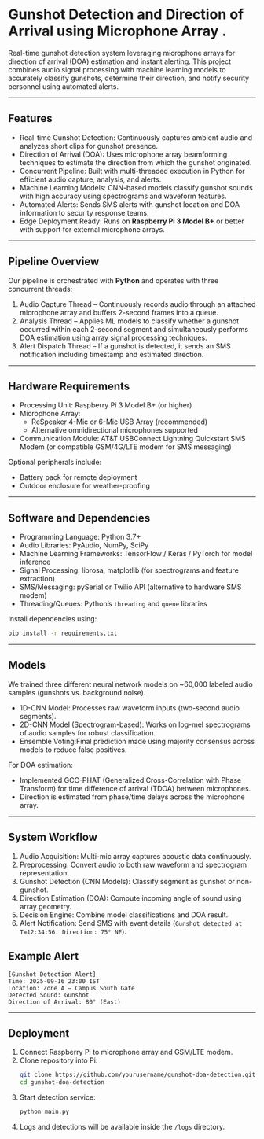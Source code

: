 # Gunshot Detection and Direction of Arrival using Microphone Array  .

Real-time gunshot detection system leveraging microphone arrays for direction of arrival (DOA) estimation and instant alerting. This project combines audio signal processing with machine learning models to accurately classify gunshots, determine their direction, and notify security personnel using automated alerts.

---

## Features  

- Real-time Gunshot Detection: Continuously captures ambient audio and analyzes short clips for gunshot presence.  
- Direction of Arrival (DOA): Uses microphone array beamforming techniques to estimate the direction from which the gunshot originated.  
- Concurrent Pipeline: Built with multi-threaded execution in Python for efficient audio capture, analysis, and alerts.  
- Machine Learning Models: CNN-based models classify gunshot sounds with high accuracy using spectrograms and waveform features.  
- Automated Alerts: Sends SMS alerts with gunshot location and DOA information to security response teams.  
- Edge Deployment Ready: Runs on **Raspberry Pi 3 Model B+** or better with support for external microphone arrays.  

---

## Pipeline Overview  

Our pipeline is orchestrated with **Python** and operates with three concurrent threads:  

1. Audio Capture Thread – Continuously records audio through an attached microphone array and buffers 2-second frames into a queue.  
2. Analysis Thread – Applies ML models to classify whether a gunshot occurred within each 2-second segment and simultaneously performs DOA estimation using array signal processing techniques.  
3. Alert Dispatch Thread – If a gunshot is detected, it sends an SMS notification including timestamp and estimated direction.  

---

## Hardware Requirements  

- Processing Unit: Raspberry Pi 3 Model B+ (or higher)  
- Microphone Array:  
  - ReSpeaker 4-Mic or 6-Mic USB Array (recommended)  
  - Alternative omnidirectional microphones supported  
- Communication Module: AT&T USBConnect Lightning Quickstart SMS Modem (or compatible GSM/4G/LTE modem for SMS messaging)  

Optional peripherals include:  
- Battery pack for remote deployment  
- Outdoor enclosure for weather-proofing  

---

## Software and Dependencies  

- Programming Language: Python 3.7+  
- Audio Libraries: PyAudio, NumPy, SciPy  
- Machine Learning Frameworks: TensorFlow / Keras / PyTorch for model inference  
- Signal Processing: librosa, matplotlib (for spectrograms and feature extraction)  
- SMS/Messaging: pySerial or Twilio API (alternative to hardware SMS modem)  
- Threading/Queues: Python’s `threading` and `queue` libraries  

Install dependencies using:  
```bash
pip install -r requirements.txt
```
---

## Models  

We trained three different neural network models on ~60,000 labeled audio samples (gunshots vs. background noise).  

- 1D-CNN Model: Processes raw waveform inputs (two-second audio segments).  
- 2D-CNN Model (Spectrogram-based): Works on log-mel spectrograms of audio samples for robust classification.  
- Ensemble Voting:Final prediction made using majority consensus across models to reduce false positives.  

For DOA estimation:  
- Implemented GCC-PHAT (Generalized Cross-Correlation with Phase Transform) for time difference of arrival (TDOA) between microphones.  
- Direction is estimated from phase/time delays across the microphone array.  

---

## System Workflow  

1. Audio Acquisition: Multi-mic array captures acoustic data continuously.  
2. Preprocessing: Convert audio to both raw waveform and spectrogram representation.  
3. Gunshot Detection (CNN Models): Classify segment as gunshot or non-gunshot.  
4. Direction Estimation (DOA): Compute incoming angle of sound using array geometry.  
5. Decision Engine: Combine model classifications and DOA result.  
6. Alert Notification: Send SMS with event details (`Gunshot detected at T=12:34:56. Direction: 75° NE`).  

## Example Alert  

```
[Gunshot Detection Alert]  
Time: 2025-09-16 23:00 IST  
Location: Zone A – Campus South Gate  
Detected Sound: Gunshot  
Direction of Arrival: 80° (East)  
```

--- 

## Deployment  

1. Connect Raspberry Pi to microphone array and GSM/LTE modem.  
2. Clone repository into Pi:  
   ```bash
   git clone https://github.com/yourusername/gunshot-doa-detection.git
   cd gunshot-doa-detection
   ```
3. Start detection service:  
   ```bash
   python main.py
   ```
4. Logs and detections will be available inside the `/logs` directory.  

